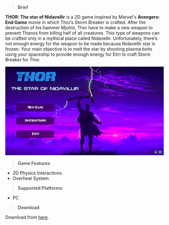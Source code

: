 >**Brief**

**THOR: The star of Nidavellir** is a 2D game inspired by Marvel's **Avengers: End Game** movie in which Thor’s Storm Breaker is crafted.
After the destruction of his hammer Mjolnir, Thor have to make a new weapon to prevent Thanos from killing half of all creatures. This type of weapons can be crafted only in a mythical place called Nidavellir.
Unfortunately, there’s not enough energy for the weapon to be made because Nidavellir star is frozen. Your main objective is to melt the star by shooting plasma bolts using your spaceship to provide enough energy for Eitri to craft Storm Breaker for Thor.

![](https://github.com/MahmoudmHamza/Unity-Projects/blob/master/THOR%20The%20Star%20Of%20Nidavillir/Screenshots/THOR1.PNG)

>**Game Features**

* 2D Physics Interactions.
* Overheat System.

>**Supported Platforms**

* PC

>**Download**

Download from [here](https://drive.google.com/file/d/1DhqFbQnQbTNlu5sEjjvSiP5zp0DdsM5P/view?usp=sharing).
